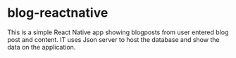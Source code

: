 # blog-reactnative
This is a simple React Native app showing blogposts from user entered blog post and content. 
IT uses Json server to host the database and show the data on the application. 
